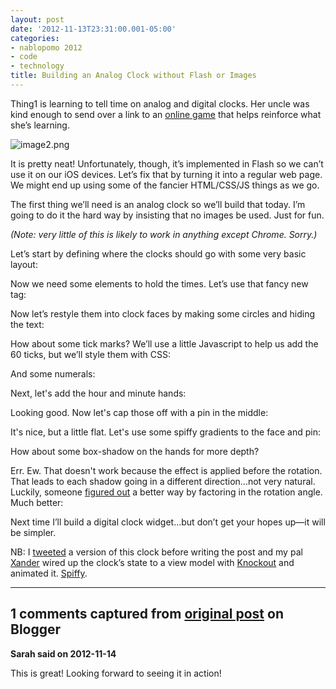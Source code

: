 ```yaml
---
layout: post
date: '2012-11-13T23:31:00.001-05:00'
categories:
- nablopomo 2012
- code
- technology
title: Building an Analog Clock without Flash or Images
---
```



Thing1 is learning to tell time on analog and digital clocks. Her uncle was kind enough to send over a link to an [online game](http://www.oswego.org/ocsd-web/games/StopTheClock/sthec1.html) that helps reinforce what she’s learning. 

![image2.png](image2.png)

It is pretty neat! Unfortunately, though, it’s implemented in Flash so we can’t use it on our iOS devices. Let’s fix that by turning it into a regular web page. We might end up using some of the fancier HTML/CSS/JS things as we go.

The first thing we’ll need is an analog clock so we’ll build that today. I’m going to do it the hard way by insisting that no images be used. Just for fun.

*(Note: very little of this is likely to work in anything except Chrome. Sorry.)*

Let’s start by defining where the clocks should go with some very basic layout:



Now we need some elements to hold the times. Let’s use that fancy new <time> tag:



Now let’s restyle them into clock faces by making some circles and hiding the text:



How about some tick marks? We’ll use a little Javascript to help us add the 60 ticks, but we’ll style them with CSS:



And some numerals:



Next, let's add the hour and minute hands:



Looking good. Now let's cap those off with a pin in the middle:



It's nice, but a little flat. Let's use some spiffy gradients to the face and pin:



How about some box-shadow on the hands for more depth?



Err. Ew. That doesn't work because the effect is applied before the rotation. That leads to each shadow going in a different direction...not very natural. Luckily, someone [figured out](http://stackoverflow.com/a/8833172/29) a better way by factoring in the rotation angle. Much better:



Next time I’ll build a digital clock widget…but don’t get your hopes up—it will be simpler.

NB: I [tweeted](https://twitter.com/mharen/status/268426088076697600) a version of this clock before writing the post and my pal [Xander](http://xdumaine.com/) wired up the clock’s state to a view model with [Knockout](http://knockoutjs.com/) and animated it. [Spiffy](http://jsfiddle.net/frCyn/4/).

---

## 1 comments captured from [original post](https://blog.wassupy.com/2012/11/building-analog-clock-without-flash-or.html) on Blogger

**Sarah said on 2012-11-14**

This is great!  Looking forward to seeing it in action!

